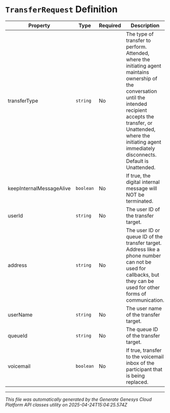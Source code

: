 # `TransferRequest` Definition

| Property | Type | Required | Description |
|----------|------|----------|-------------|
| transferType | `string` | No | The type of transfer to perform. Attended, where the initiating agent maintains ownership of the conversation until the intended recipient accepts the transfer, or Unattended, where the initiating agent immediately disconnects. Default is Unattended. |
| keepInternalMessageAlive | `boolean` | No | If true, the digital internal message will NOT be terminated. |
| userId | `string` | No | The user ID of the transfer target. |
| address | `string` | No | The user ID or queue ID of the transfer target. Address like a phone number can not be used for callbacks, but they can be used for other forms of communication. |
| userName | `string` | No | The user name of the transfer target. |
| queueId | `string` | No | The queue ID of the transfer target. |
| voicemail | `boolean` | No | If true, transfer to the voicemail inbox of the participant that is being replaced. |

---

*This file was automatically generated by the Generate Genesys Cloud Platform API classes utility on 2025-04-24T15:04:25.574Z*